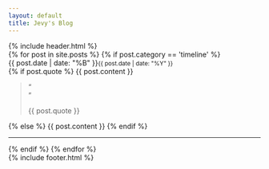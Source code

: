 ```yaml
---
layout: default
title: Jevy's Blog
---
```

<div id="header">
{% include header.html %}
</div>
<div id="timeline">
				{% for post in site.posts %}
					{% if post.category == 'timeline' %}
					    <div class="post__timeline {{ post.tags | join:' ' }}">
					    	<div class="timeline__meta">
								<time datetime="{{ post.date }}">
									{{ post.date | date: "%B" }}<small>{{ post.date | date: "%Y" }}</small>
								</time>	
							</div>
							<div class="timeline__body">
								{% if post.quote %}
									{{ post.content }}
									<blockquote>
										<span class="quote">&#8220;<br>&#8221;</span>
										<p>{{ post.quote }}</p>
									</blockquote>
								{% else %}
									{{ post.content }}
								{% endif %}
							    <hr>
							</div>
					    </div>
					{% endif %}
				{% endfor %}

</div>
<div id="footer">
{% include footer.html %}
</div>

